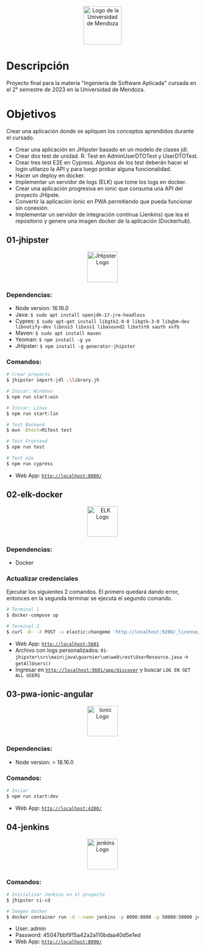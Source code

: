 <div align="center">
  <img src="https://um.edu.ar/wp-content/themes/um/img/logo--header.png" alt="Logo de la Universidad de Mendoza" width="100">
</div>

# Descripción

Proyecto final para la materia "Ingeniería de Software Aplicada" cursada en el 2° semestre de 2023 en la Universidad de Mendoza.

# Objetivos

Crear una aplicación donde se apliquen los conceptos aprendidos durante el cursado.

* Crear una aplicación en JHipster basado en un modelo de clases jdl.
* Crear dos test de unidad. R: Test en AdminUserDTOTest y UserDTOTest.
* Crear tres test E2E en Cypress. Algunos de los test deberán hacer el login utilanzo la API y para luego probar alguna funcionalidad.
* Hacer un deploy en docker.
* Implementar un servidor de logs (ELK) que tome los logs en docker.
* Crear una aplicación progresiva en ionic que consuma una API del proyecto JHipste.
* Convertir la aplicación Ionic en PWA permitiendo que pueda funcionar sin conexión.
* Implementar un servidor de integración contínua (Jenkins) que lea el repositorio y genere una imagen docker de la aplicación (Dockerhub).

## 01-jhipster

<div align="center">
  <img src="https://cdn.simpleicons.org/jhipster" alt="JHipster Logo" width="80">
</div>

### Dependencias:

* Node version: 16.16.0
* Java: ``$ sudo apt install openjdk-17-jre-headless``
* Cypres: ``$ sudo apt-get install libgtk2.0-0 libgtk-3-0 libgbm-dev libnotify-dev libnss3 libxss1 libasound2 libxtst6 xauth xvfb``
* Maven: ``$ sudo apt install maven``
* Yeoman: ``$ npm install -g yo``
* JHipster: ``$ npm install -g generator-jhipster``

### Comandos:

```bash
# Crear proyecto
$ jhipster import-jdl .\library.jh

# Inicar: Windows
$ npm run start:win

# Inicar: Linux
$ npm run start:lin

# Test Backend
$ mvn -Dtest=MiTest test

# Test Frontend
$ npm run test

# Test e2e
$ npm run cypress
```

* Web App: [``http://localhost:8080/``](http://localhost:8080/)


## 02-elk-docker

<div align="center">
    <img src="https://cdn.simpleicons.org/elastic" alt="ELK Logo" width="80">
</div>

### Dependencias:

* Docker

### Actualizar credenciales

Ejecutar los siguientes 2 comandos. El primero quedará dando error, entonces en la segunda terminar se ejecuta el segundo comando.

```bash
# Terminal 1
$ docker-compose up

# Terminal 2
$ curl -D- -X POST -u elastic:changeme 'http://localhost:9200/_license/start_basic?acknowledge=true'
```

* Web App: [``http://localhost:5601``](http://localhost:5601)
* Archivo con logs personalizados: ``01-jhipster\src\main\java\guarnier\um\web\rest\UserResource.java`` -> ``getAllUsers()``
* Ingresar en [``http://localhost:5601/app/discover``](http://localhost:5601/app/discover#/?_g=(filters:!(),refreshInterval:(pause:!t,value:60000),time:(from:now-15m,to:now))&_a=(columns:!(),filters:!(),index:'logs-*',interval:auto,query:(language:kuery,query:'LOG%20EN%20GET%20ALL%20USERS'),sort:!(!('@timestamp',desc)))) y buscar ``LOG EN GET ALL USERS``

## 03-pwa-ionic-angular

<div align="center">
    <img src="https://cdn.simpleicons.org/ionic" alt="Ionic Logo" width="80">
</div>

### Dependencias:

* Node version: > 18.16.0

### Comandos:

```bash
# Inciar
$ npm run start:dev
```

* Web App: [``http://localhost:4200/``](http://localhost:4200/)


## 04-jenkins
<div align="center">
    <img src="https://cdn.simpleicons.org/jenkins" alt="jenkins Logo" width="80">
</div>


### Comandos: 

```bash
# Inicializar Jenkins en el proyecto
$ jhipster ci-cd

# Imagen docker
$ docker container run -d --name jenkins -p 8090:8080 -p 50000:50000 jenkins/jenkins


```

* User: admin
* Password: 45047bbf915a42a2a110bdaa40d5e1ed
* Web App: [``http://localhost:8090/``](http://localhost:8090/)